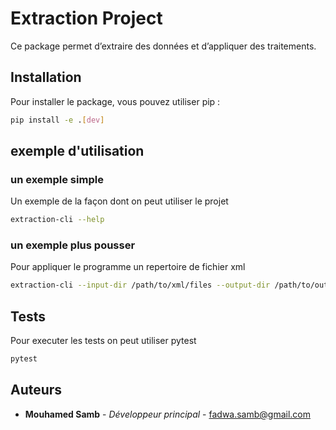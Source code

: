 # Extraction Project

Ce package permet d’extraire des données et d’appliquer des traitements.

## Installation

Pour installer le package, vous pouvez utiliser pip :

```sh
pip install -e .[dev]
```
## exemple d'utilisation

### un exemple simple

Un exemple de la façon dont on peut utiliser le projet


```sh
extraction-cli --help
```

### un exemple plus pousser

Pour appliquer le programme un repertoire de fichier xml

```sh
extraction-cli --input-dir /path/to/xml/files --output-dir /path/to/output
```

## Tests

Pour executer les tests on peut utiliser pytest

```sh
pytest
```

## Auteurs

- **Mouhamed Samb** - *Développeur principal* - [fadwa.samb@gmail.com](mailto:fadwa.samb@gmail.com)

